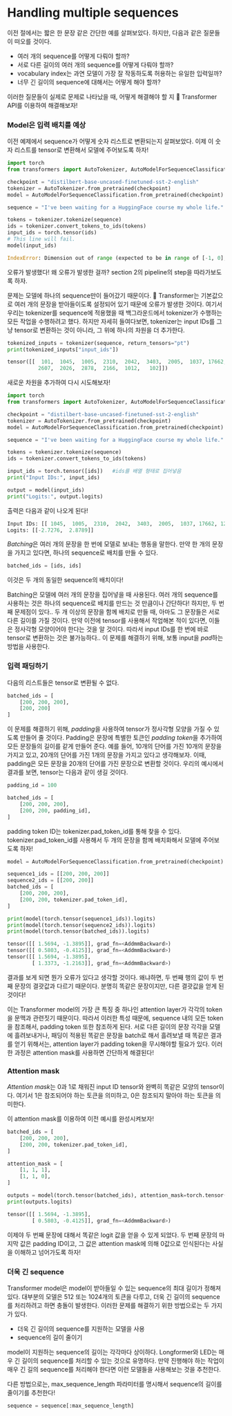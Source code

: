 # Handling multiple sequences

이전 절에서는 짧은 한 문장 같은 간단한 예를 살펴보았다.
하지만, 다음과 같은 질문들이 떠오를 것이다.
- 여러 개의 sequence를 어떻게 다뤄야 할까?
- 서로 다른 길이의 여러 개의 sequence를 어떻게 다뤄야 할까?
- vocabulary index는 과연 모델이 가장 잘 작동하도록 허용하는 유일한 입력일까?
- 너무 긴 길이의 sequence에 대해서는 어떻게 해야 할까?

이러한 질문들이 실제로 문제로 나타났을 때, 어떻게 해결해야 할 지 🤗 Transformer API를 이용하여 해결해보자!

### Model은 입력 배치를 예상

이전 예제에서 sequence가 어떻게 숫자 리스트로 변환되는지 살펴보았다. 
이제 이 숫자 리스트를 tensor로 변환해서 모델에 주어보도록 하자!

``` python
import torch
from transformers import AutoTokenizer, AutoModelForSequenceClassification

checkpoint = "distilbert-base-uncased-finetuned-sst-2-english"
tokenizer = AutoTokenizer.from_pretrained(checkpoint)
model = AutoModelForSequenceClassification.from_pretrained(checkpoint)

sequence = "I've been waiting for a HuggingFace course my whole life."

tokens = tokenizer.tokenize(sequence)
ids = tokenizer.convert_tokens_to_ids(tokens)
input_ids = torch.tensor(ids)
# This line will fail.
model(input_ids)
```

``` python
IndexError: Dimension out of range (expected to be in range of [-1, 0], but got 1)
```

오류가 발생했다! 왜 오류가 발생한 걸까? section 2의 pipeline의 step을 따라가보도록 하자.

문제는 모델에 하나의 sequence만이 들어갔기 때문이다.
🤗 Transformer는 기본값으로 여러 개의 문장을 받아들이도록 설정되어 있기 때문에 오류가 발생한 것이다.
여기서 우리는 tokenizer를 sequence에 적용했을 때 백그라운드에서 tokenizer가 수행하는 모든 작업을 수행하려고 했다.
하지만 자세히 들여다보면, tokenizer는 input IDs를 그냥 tensor로 변환하는 것이 아니라, 그 위에 하나의 차원을 더 추가한다.

``` python
tokenized_inputs = tokenizer(sequence, return_tensors="pt")
print(tokenized_inputs["input_ids"])
```

``` python
tensor([[  101,  1045,  1005,  2310,  2042,  3403,  2005,  1037, 17662, 12172,
          2607,  2026,  2878,  2166,  1012,   102]])
```

새로운 차원을 추가하여 다시 시도해보자!

``` python
import torch
from transformers import AutoTokenizer, AutoModelForSequenceClassification

checkpoint = "distilbert-base-uncased-finetuned-sst-2-english"
tokenizer = AutoTokenizer.from_pretrained(checkpoint)
model = AutoModelForSequenceClassification.from_pretrained(checkpoint)

sequence = "I've been waiting for a HuggingFace course my whole life."

tokens = tokenizer.tokenize(sequence)
ids = tokenizer.convert_tokens_to_ids(tokens)

input_ids = torch.tensor([ids])   #ids를 배열 형태로 집어넣음
print("Input IDs:", input_ids)

output = model(input_ids)
print("Logits:", output.logits)
```

출력은 다음과 같이 나오게 된다!

``` python
Input IDs: [[ 1045,  1005,  2310,  2042,  3403,  2005,  1037, 17662, 12172,  2607, 2026,  2878,  2166,  1012]]
Logits: [[-2.7276,  2.8789]]
```

*Batching*은 여러 개의 문장을 한 번에 모델로 보내는 행동을 말한다.
만약 한 개의 문장을 가지고 있다면, 하나의 sequence로 배치를 만들 수 있다.

``` python
batched_ids = [ids, ids]
```

이것은 두 개의 동일한 sequence의 배치이다!

Batching은 모델에 여러 개의 문장을 집어넣을 때 사용된다.
여러 개의 sequence를 사용하는 것은 하나의 sequence로 배치를 만드는 것 만큼이나 간단하다! 
하지만, 두 번째 문제점이 있다..
두 개 이상의 문장을 함께 배치로 만들 때, 아마도 그 문장들은 서로 다른 길이를 가질 것이다.
만약 이전에 tensor를 사용해서 작업해본 적이 있다면, 이들은 정사각형 모양이어야 한다는 것을 알 것이다.
따라서 input IDs를 한 번에 바로 tensor로 변환하는 것은 불가능하다..
이 문제를 해결하기 위해, 보통 input을 *pad*하는 방법을 사용한다.

### 입력 패딩하기

다음의 리스트들은 tensor로 변환될 수 없다.

``` python
batched_ids = [
    [200, 200, 200],
    [200, 200]
]
```

이 문제를 해결하기 위해, *padding*을 사용하여 tensor가 정사각형 모양을 가질 수 있도록 만들어 줄 것이다.
Padding은 문장에 특별한 토큰인 *padding token*을 추가하여 모든 문장들의 길이를 같게 만들어 준다.
예를 들어, 10개의 단어를 가진 10개의 문장을 가지고 있고, 20개의 단어를 가진 1개의 문장을 가지고 있다고 생각해보자.
이때, padding은 모든 문장을 20개의 단어를 가진 문장으로 변환할 것이다.
우리의 예시에서 결과를 보면, tensor는 다음과 같이 생길 것이다.

``` python
padding_id = 100

batched_ids = [
    [200, 200, 200],
    [200, 200, padding_id],
]
```

padding token ID는 tokenizer.pad_token_id를 통해 찾을 수 있다.
tokenizer.pad_token_id를 사용해서 두 개의 문장을 함께 배치화해서 모델에 주어보도록 하자!

``` python
model = AutoModelForSequenceClassification.from_pretrained(checkpoint)

sequence1_ids = [[200, 200, 200]]
sequence2_ids = [[200, 200]]
batched_ids = [
    [200, 200, 200],
    [200, 200, tokenizer.pad_token_id],
]

print(model(torch.tensor(sequence1_ids)).logits)
print(model(torch.tensor(sequence2_ids)).logits)
print(model(torch.tensor(batched_ids)).logits)
```

``` python
tensor([[ 1.5694, -1.3895]], grad_fn=<AddmmBackward>)
tensor([[ 0.5803, -0.4125]], grad_fn=<AddmmBackward>)
tensor([[ 1.5694, -1.3895],
        [ 1.3373, -1.2163]], grad_fn=<AddmmBackward>)
```

결과를 보게 되면 뭔가 오류가 있다고 생각할 것이다. 
왜냐하면, 두 번째 행의 값이 두 번째 문장의 결괏값과 다르기 때문이다.
분명히 똑같은 문장이지만, 다른 결괏값을 얻게 된 것이다!

이는 Transformer model의 가장 큰 특징 중 하나인 attention layer가 각각의 token을 문맥과 관련짓기 때문이다.
따라서 이러한 특성 때문에, sequence 내의 모든 token을 참조해서, padding token 또한 참조하게 된다.
서로 다른 길이의 문장 각각을 모델에 흘려보내거나, 패딩이 적용된 똑같은 문장을 batch로 해서 흘려보낼 때 똑같은 결과를 얻기 위해서는, attention layer가 padding token을 무시해야할 필요가 있다.
이러한 과정은 attention mask를 사용하면 간단하게 해결된다!

### Attention mask

*Attention mask*는 0과 1로 채워진 input ID tensor와 완벽히 똑같은 모양의 tensor이다.
여기서 1은 참조되어야 하는 토큰을 의미하고, 0은 참조되지 말아야 하는 토큰을 의미한다.

이 attention mask를 이용하여 이전 예시를 완성시켜보자!

``` python
batched_ids = [
    [200, 200, 200],
    [200, 200, tokenizer.pad_token_id],
]

attention_mask = [
    [1, 1, 1],
    [1, 1, 0],
]

outputs = model(torch.tensor(batched_ids), attention_mask=torch.tensor(attention_mask))
print(outputs.logits)
```

``` python
tensor([[ 1.5694, -1.3895],
        [ 0.5803, -0.4125]], grad_fn=<AddmmBackward>)
```

이제야 두 번째 문장에 대해서 똑같은 logit 값을 얻을 수 있게 되었다.
두 번째 문장의 마지막 값은 padding ID이고, 그 값은 attention mask에 의해 0값으로 인식된다는 사실을 이해하고 넘어가도록 하자!

### 더욱 긴 sequence

Transformer model은 model이 받아들일 수 있는 sequence의 최대 길이가 정해져 있다.
대부분의 모델은 512 또는 1024개의 토큰을 다루고, 더욱 긴 길이의 sequence를 처리하려고 하면 충돌이 발생한다.
이러한 문제를 해결하기 위한 방법으로는 두 가지가 있다.

- 더욱 긴 길이의 sequence를 지원하는 모델을 사용
- sequence의 길이 줄이기

model이 지원하는 sequence의 길이는 각각마다 상이하다.
Longformer와 LED는 매우 긴 길이의 sequence를 처리할 수 있는 것으로 유명하다. 
만약 진행해야 하는 작업이 매우 긴 길의 sequence를 처리해야 한다면 이런 모델들을 사용해보는 것을 추천한다.

다른 방법으로는, max_sequence_length 파라미터를 명시해서 sequence의 길이를 줄이기를 추천한다!

``` python
sequence = sequence[:max_sequence_length]
```
